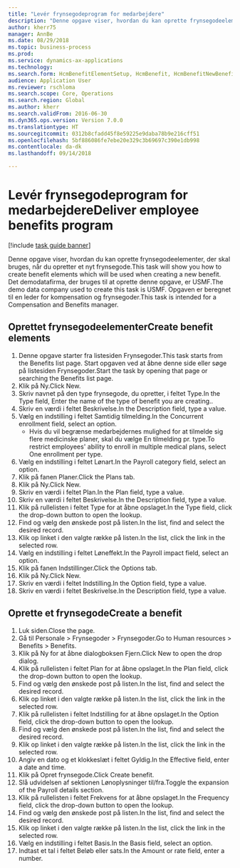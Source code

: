 ```yaml
--- 
title: "Levér frynsegodeprogram for medarbejdere"
description: "Denne opgave viser, hvordan du kan oprette frynsegodeelementer, der skal bruges, når du opretter et nyt frynsegode."
author: kherr75
manager: AnnBe
ms.date: 08/29/2018
ms.topic: business-process
ms.prod: 
ms.service: dynamics-ax-applications
ms.technology: 
ms.search.form: HcmBenefitElementSetup, HcmBenefit, HcmBenefitNewBenefit, HcmBenefitPlanLookup
audience: Application User
ms.reviewer: rschloma
ms.search.scope: Core, Operations
ms.search.region: Global
ms.author: kherr
ms.search.validFrom: 2016-06-30
ms.dyn365.ops.version: Version 7.0.0
ms.translationtype: HT
ms.sourcegitcommit: 0312b8cfadd45f8e59225e9daba78b9e216cff51
ms.openlocfilehash: 5bf886086fe7ebe20e329c3b69697c390e1db998
ms.contentlocale: da-dk
ms.lasthandoff: 09/14/2018

---
```

# <a name="deliver-employee-benefits-program"></a><span data-ttu-id="07a9e-103">Levér frynsegodeprogram for medarbejdere</span><span class="sxs-lookup"><span data-stu-id="07a9e-103">Deliver employee benefits program</span></span>

[!include [task guide banner](../../includes/task-guide-banner.md)]

<span data-ttu-id="07a9e-104">Denne opgave viser, hvordan du kan oprette frynsegodeelementer, der skal bruges, når du opretter et nyt frynsegode.</span><span class="sxs-lookup"><span data-stu-id="07a9e-104">This task will show you how to create benefit elements which will be used when creating a new benefit.</span></span> <span data-ttu-id="07a9e-105">Det demodatafirma, der bruges til at oprette denne opgave, er USMF.</span><span class="sxs-lookup"><span data-stu-id="07a9e-105">The demo data company used to create this task is USMF.</span></span> <span data-ttu-id="07a9e-106">Opgaven er beregnet til en leder for kompensation og frynsegoder.</span><span class="sxs-lookup"><span data-stu-id="07a9e-106">This task is intended for a Compensation and Benefits manager.</span></span>


## <a name="create-benefit-elements"></a><span data-ttu-id="07a9e-107">Oprettet frynsegodeelementer</span><span class="sxs-lookup"><span data-stu-id="07a9e-107">Create benefit elements</span></span>
1. <span data-ttu-id="07a9e-108">Denne opgave starter fra listesiden Frynsegoder.</span><span class="sxs-lookup"><span data-stu-id="07a9e-108">This task starts from the Benefits list page.</span></span> <span data-ttu-id="07a9e-109">Start opgaven ved at åbne denne side eller søge på listesiden Frynsegoder.</span><span class="sxs-lookup"><span data-stu-id="07a9e-109">Start the task by opening that page or searching the Benefits list page.</span></span>
2. <span data-ttu-id="07a9e-110">Klik på Ny.</span><span class="sxs-lookup"><span data-stu-id="07a9e-110">Click New.</span></span>
3. <span data-ttu-id="07a9e-111">Skriv navnet på den type frynsegode, du opretter, i feltet Type.</span><span class="sxs-lookup"><span data-stu-id="07a9e-111">In the Type field, Enter the name of the type of benefit you are creating..</span></span>
4. <span data-ttu-id="07a9e-112">Skriv en værdi i feltet Beskrivelse.</span><span class="sxs-lookup"><span data-stu-id="07a9e-112">In the Description field, type a value.</span></span>
5. <span data-ttu-id="07a9e-113">Vælg en indstilling i feltet Samtidig tilmelding.</span><span class="sxs-lookup"><span data-stu-id="07a9e-113">In the Concurrent enrollment field, select an option.</span></span>
    * <span data-ttu-id="07a9e-114">Hvis du vil begrænse medarbejdernes mulighed for at tilmelde sig flere medicinske planer, skal du vælge En tilmelding pr. type.</span><span class="sxs-lookup"><span data-stu-id="07a9e-114">To restrict employees' ability to enroll in multiple medical plans, select One enrollment per type.</span></span>  
6. <span data-ttu-id="07a9e-115">Vælg en indstilling i feltet Lønart.</span><span class="sxs-lookup"><span data-stu-id="07a9e-115">In the Payroll category field, select an option.</span></span>
7. <span data-ttu-id="07a9e-116">Klik på fanen Planer.</span><span class="sxs-lookup"><span data-stu-id="07a9e-116">Click the Plans tab.</span></span>
8. <span data-ttu-id="07a9e-117">Klik på Ny.</span><span class="sxs-lookup"><span data-stu-id="07a9e-117">Click New.</span></span>
9. <span data-ttu-id="07a9e-118">Skriv en værdi i feltet Plan.</span><span class="sxs-lookup"><span data-stu-id="07a9e-118">In the Plan field, type a value.</span></span>
10. <span data-ttu-id="07a9e-119">Skriv en værdi i feltet Beskrivelse.</span><span class="sxs-lookup"><span data-stu-id="07a9e-119">In the Description field, type a value.</span></span>
11. <span data-ttu-id="07a9e-120">Klik på rullelisten i feltet Type for at åbne opslaget.</span><span class="sxs-lookup"><span data-stu-id="07a9e-120">In the Type field, click the drop-down button to open the lookup.</span></span>
12. <span data-ttu-id="07a9e-121">Find og vælg den ønskede post på listen.</span><span class="sxs-lookup"><span data-stu-id="07a9e-121">In the list, find and select the desired record.</span></span>
13. <span data-ttu-id="07a9e-122">Klik op linket i den valgte række på listen.</span><span class="sxs-lookup"><span data-stu-id="07a9e-122">In the list, click the link in the selected row.</span></span>
14. <span data-ttu-id="07a9e-123">Vælg en indstilling i feltet Løneffekt.</span><span class="sxs-lookup"><span data-stu-id="07a9e-123">In the Payroll impact field, select an option.</span></span>
15. <span data-ttu-id="07a9e-124">Klik på fanen Indstillinger.</span><span class="sxs-lookup"><span data-stu-id="07a9e-124">Click the Options tab.</span></span>
16. <span data-ttu-id="07a9e-125">Klik på Ny.</span><span class="sxs-lookup"><span data-stu-id="07a9e-125">Click New.</span></span>
17. <span data-ttu-id="07a9e-126">Skriv en værdi i feltet Indstilling.</span><span class="sxs-lookup"><span data-stu-id="07a9e-126">In the Option field, type a value.</span></span>
18. <span data-ttu-id="07a9e-127">Skriv en værdi i feltet Beskrivelse.</span><span class="sxs-lookup"><span data-stu-id="07a9e-127">In the Description field, type a value.</span></span>

## <a name="create-a-benefit"></a><span data-ttu-id="07a9e-128">Oprette et frynsegode</span><span class="sxs-lookup"><span data-stu-id="07a9e-128">Create a benefit</span></span>
1. <span data-ttu-id="07a9e-129">Luk siden.</span><span class="sxs-lookup"><span data-stu-id="07a9e-129">Close the page.</span></span>
2. <span data-ttu-id="07a9e-130">Gå til Personale > Frynsegoder > Frynsegoder.</span><span class="sxs-lookup"><span data-stu-id="07a9e-130">Go to Human resources > Benefits > Benefits.</span></span>
3. <span data-ttu-id="07a9e-131">Klik på Ny for at åbne dialogboksen Fjern.</span><span class="sxs-lookup"><span data-stu-id="07a9e-131">Click New to open the drop dialog.</span></span>
4. <span data-ttu-id="07a9e-132">Klik på rullelisten i feltet Plan for at åbne opslaget.</span><span class="sxs-lookup"><span data-stu-id="07a9e-132">In the Plan field, click the drop-down button to open the lookup.</span></span>
5. <span data-ttu-id="07a9e-133">Find og vælg den ønskede post på listen.</span><span class="sxs-lookup"><span data-stu-id="07a9e-133">In the list, find and select the desired record.</span></span>
6. <span data-ttu-id="07a9e-134">Klik op linket i den valgte række på listen.</span><span class="sxs-lookup"><span data-stu-id="07a9e-134">In the list, click the link in the selected row.</span></span>
7. <span data-ttu-id="07a9e-135">Klik på rullelisten i feltet Indstilling for at åbne opslaget.</span><span class="sxs-lookup"><span data-stu-id="07a9e-135">In the Option field, click the drop-down button to open the lookup.</span></span>
8. <span data-ttu-id="07a9e-136">Find og vælg den ønskede post på listen.</span><span class="sxs-lookup"><span data-stu-id="07a9e-136">In the list, find and select the desired record.</span></span>
9. <span data-ttu-id="07a9e-137">Klik op linket i den valgte række på listen.</span><span class="sxs-lookup"><span data-stu-id="07a9e-137">In the list, click the link in the selected row.</span></span>
10. <span data-ttu-id="07a9e-138">Angiv en dato og et klokkeslæt i feltet Gyldig.</span><span class="sxs-lookup"><span data-stu-id="07a9e-138">In the Effective field, enter a date and time.</span></span>
11. <span data-ttu-id="07a9e-139">Klik på Opret frynsegode.</span><span class="sxs-lookup"><span data-stu-id="07a9e-139">Click Create benefit.</span></span>
12. <span data-ttu-id="07a9e-140">Slå udvidelsen af sektionen Lønoplysninger til/fra.</span><span class="sxs-lookup"><span data-stu-id="07a9e-140">Toggle the expansion of the Payroll details section.</span></span>
13. <span data-ttu-id="07a9e-141">Klik på rullelisten i feltet Frekvens for at åbne opslaget.</span><span class="sxs-lookup"><span data-stu-id="07a9e-141">In the Frequency field, click the drop-down button to open the lookup.</span></span>
14. <span data-ttu-id="07a9e-142">Find og vælg den ønskede post på listen.</span><span class="sxs-lookup"><span data-stu-id="07a9e-142">In the list, find and select the desired record.</span></span>
15. <span data-ttu-id="07a9e-143">Klik op linket i den valgte række på listen.</span><span class="sxs-lookup"><span data-stu-id="07a9e-143">In the list, click the link in the selected row.</span></span>
16. <span data-ttu-id="07a9e-144">Vælg en indstilling i feltet Basis.</span><span class="sxs-lookup"><span data-stu-id="07a9e-144">In the Basis field, select an option.</span></span>
17. <span data-ttu-id="07a9e-145">Indtast et tal i feltet Beløb eller sats.</span><span class="sxs-lookup"><span data-stu-id="07a9e-145">In the Amount or rate field, enter a number.</span></span>


